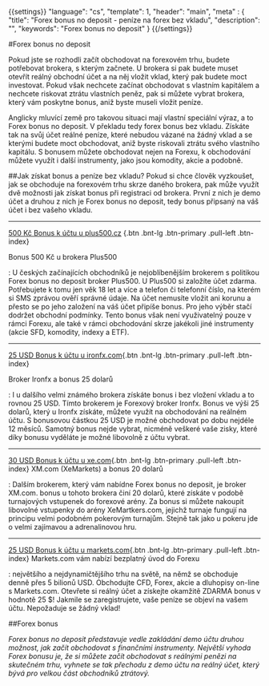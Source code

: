 {{settings}}
  "language": "cs",
  "template": 1,
  "header": "main",
  "meta" : {
    "title": "Forex bonus no deposit - peníze na forex bez vkladu",
    "description": "",
    "keywords": "Forex bonus no deposit"
  }
{{/settings}}

#Forex bonus no deposit

Pokud jste se rozhodli začít obchodovat na forexovém trhu, budete potřebovat brokera, s kterým začnete. U brokera si pak budete muset otevřít reálný obchodní účet a na něj vložit vklad, který pak budete moct investovat. Pokud však nechcete začínat obchodovat s vlastním kapitálem a nechcete riskovat ztrátu vlastních peněz, pak si můžete vybrat brokera, který vám poskytne bonus, aniž byste museli vložit peníze. 

Anglicky mluvící země pro takovou situaci mají vlastní speciální výraz, a to Forex bonus no deposit. V překladu tedy forex bonus bez vkladu. Získáte tak na svůj účet reálné peníze, které nebudou vázané na žádný vklad a se kterými budete moct obchodovat, aniž byste riskovali ztrátu svého vlastního kapitálu.
S bonusem můžete obchodovat nejen na Forexu, k obchodování můžete využít i další instrumenty, jako jsou komodity, akcie a podobně.

##Jak získat bonus a peníze bez vkladu?
Pokud si chce člověk vyzkoušet, jak se obchoduje na forexovém trhu skrze daného brokera, pak může využít dvě možnosti jak získat bonus při registraci od brokera. První z nich je demo účet a druhou z nich je Forex bonus no deposit, tedy bonus připsaný na váš účet i bez vašeho vkladu.

- - -
[500 Kč Bonus k účtu u plus500.cz](http://blog.forexsrovnavac.cz/plus500cz "Registrace") {.btn .bnt-lg .btn-primary .pull-left .btn-index}

Bonus 500 Kč u brokera Plus500

:   U českých začínajících obchodníků je nejoblíbenějším brokerem s politikou Forex bonus no deposit broker Plus500. U Plus500 si založíte účet zdarma. Potřebujete k tomu jen věk 18 let a více a telefon či telefonní číslo, na kterém si SMS zprávou ověří správné údaje. Na účet nemusíte vložit ani korunu a přesto se po jeho založení na váš účet připíše bonus. Pro jeho výběr stačí dodržet obchodní podmínky. Tento bonus však není využivatelný pouze v rámci Forexu, ale také v rámci obchodování skrze jakékoli jiné instrumenty (akcie SFD, komodity, indexy a ETF).

- - -
[25 USD Bonus k účtu u ironfx.com](https://record.ironaffiliates.com/_N42kyjjNyOliHMh1Fo8vcmNd7ZgqdRLk/1/ "Registrace"){.btn .bnt-lg .btn-primary .pull-left .btn-index}

Broker Ironfx a bonus 25 dolarů

:   I u dalšího velmi známého brokera získáte bonus i bez vložení vkladu a to rovnou 25 USD. Tímto brokerem je Forexový broker Ironfx. Bonus ve výši 25 dolarů, který u Ironfx získáte, můžete využít na obchodování na reálném účtu. S bonusovou částkou 25 USD je možné obchodovat po dobu nejdéle 12 měsíců. Samotný bonus nejde vybrat, nicméně veškeré vaše zisky, které díky bonusu vyděláte je  možné libovolně z účtu vybrat. 
- - -
[30 USD Bonus k účtu u xe.com](http://clicks.pipaffiliates.com/afs/come.php?cid=46271&ctgid=17&atype=1&langcode=en&brandid=3 "Registrace"){.btn .bnt-lg .btn-primary .pull-left .btn-index} XM.com (XeMarkets) a bonus 20 dolarů

:   Dalším brokerem, který vám nabídne Forex bonus no deposit, je broker XM.com. bonus u tohoto brokera činí 20 dolarů, které získáte v podobě turnajových vstupenek do forexové arény.
Za bonus si můžete nakoupit libovolné vstupenky do arény XeMartkers.com, jejichž turnaje fungují na principu velmi podobném pokerovým turnajům. Stejně tak jako u pokeru jde o velmi zajímavou a adrenalinovou hru.
- - -
[25 USD Bonus k účtu u markets.com](http://blog.forexsrovnavac.cz/plus500cz "Registrace"){.btn .bnt-lg .btn-primary .pull-left .btn-index} Markets.com vám nabízí bezplatný úvod do Forexu

:  největšího a nejdynamičtějšího trhu na světě, na němž se obchoduje denně přes 5 bilionů USD. Obchodujte CFD, Forex, akcie a dluhopisy on-line s Markets.com. Otevřete si reálný účet a získejte okamžitě ZDARMA bonus v hodnotě 25 $!
Jakmile se zaregistrujete, vaše peníze se objeví na vašem účtu. Nepožaduje se žádný vklad!

##Forex bonus

*Forex bonus no deposit představuje vedle zakládání demo účtu druhou možnost, jak začít obchodovat s finančními instrumenty. Největší vyhoda Forex bonusu je, že si můžete začít obchodovat s reálnými penězi na skutečném trhu, vyhnete se tak přechodu z demo účtu na reálný účet, který bývá pro velkou část obchodníků ztrátový.*




